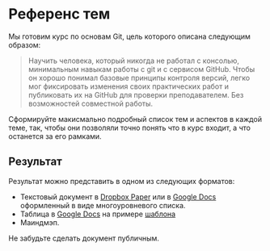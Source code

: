 Референс тем
===

Мы готовим курс по основам Git, цель которого описана следующим образом:

> Научить человека, который никогда не работал с консолью, минимальным навыкам работы с git и с сервисом GitHub. Чтобы он хорошо понимал базовые принципы контроля версий, легко мог фиксировать изменения своих практических работ и публиковать их на GitHub для проверки преподавателем. Без возможностей совместной работы.

Сформируйте макисмально подробный список тем и аспектов в каждой теме, так, чтобы они позволяли точно понять что в курс входит, а что останется за его рамками.

## Результат

Результат можно представить в одном из следующих форматов:

* Текстовый документ в [Dropbox Paper](https://paper.dropbox.com) или в [Google Docs](https://docs.google.com) оформленный в виде многоуровневого списка.
* Таблица в [Google Docs](https://docs.google.com) на примере [шаблона](https://docs.google.com/spreadsheets/d/1xmmioIaZk1iCsJiWAMJqhEC83Q0bqjZn5QvdTTLKja8/edit?usp=sharing)
* Маиндмэп.

Не забудьте сделать документ публичным.
